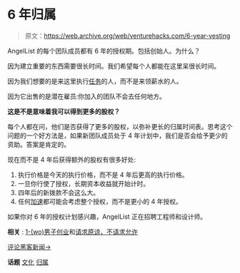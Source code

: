 # 6 年归属

> 原文：<https://web.archive.org/web/venturehacks.com/6-year-vesting>

AngelList 的每个团队成员都有 6 年的授权期。包括创始人。为什么？

因为建立重要的东西需要很长时间。我们希望每个人都能在这里呆很长时间。

因为我们想要的是来这里执行[任务](https://web.archive.org/web/20221206095517/http://venturehacks.com/articles/save-the-world)的人，而不是来领薪水的人。

因为它出售的是潜在雇员:你加入的团队不会去任何地方。

**这是不是意味着我可以得到更多的股权？**

每个人都在问，他们是否获得了更多的股权，以弥补更长的归属时间表。思考这个问题的一个好方法是，如果新团队成员处于 4 年计划中，我们是否会给予更少的资助。答案是肯定的。

现在而不是 4 年后获得额外的股权有很多好处:

1.  执行价格是今天的执行价格，而不是 4 年后更高的执行价格。
2.  一旦你行使了授权，长期资本收益就开始计时。
3.  四年后的新拨款不会这么大。
4.  任何[加速](https://web.archive.org/web/20221206095517/https://www.google.com/search?q=venture+hacks+acceleration&ie=UTF-8&oe=UTF-8&hl=en&client=safari)都可能会考虑整个授权，而不是更小的 4 年授权。

如果你对 6 年的授权计划感兴趣，AngelList 正在招聘工程师和设计师。

**相关** : [1-(wo)男子创业](https://web.archive.org/web/20221206095517/http://venturehacks.com/articles/1-man-startups)和[请求原谅，不请求允许](https://web.archive.org/web/20221206095517/http://venturehacks.com/articles/ask-forgiveness-not-permission)

[评论黑客新闻→](https://web.archive.org/web/20221206095517/http://news.ycombinator.com/item?id=5305544)

**话题** [文化](https://web.archive.org/web/20221206095517/https://venturehacks.com/topics/culture) [归属](https://web.archive.org/web/20221206095517/https://venturehacks.com/topics/vesting)